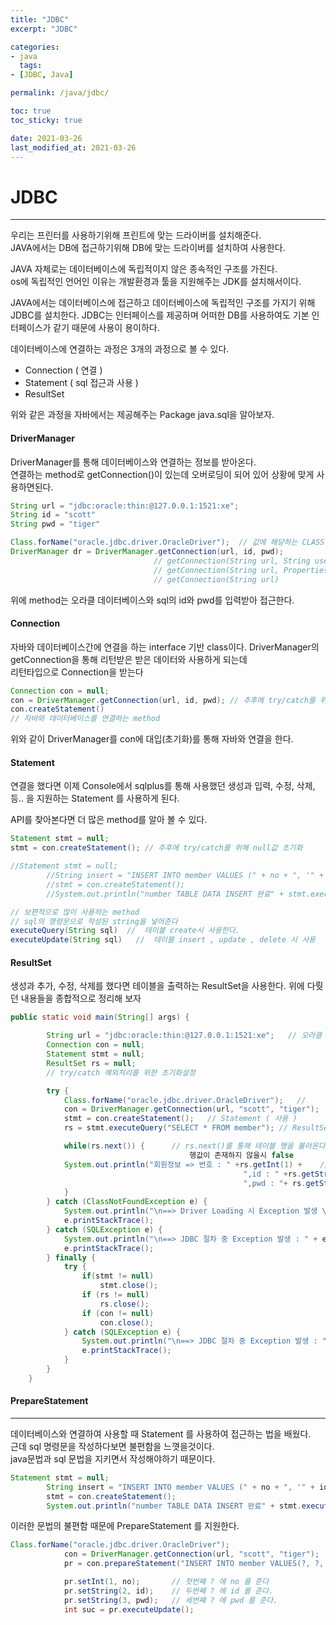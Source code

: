 ```yaml
---
title: "JDBC"
excerpt: "JDBC"

categories:
- java
  tags:
- [JDBC, Java]

permalink: /java/jdbc/

toc: true
toc_sticky: true

date: 2021-03-26
last_modified_at: 2021-03-26
---
```

# JDBC

---

우리는 프린터를 사용하기위해 프린트에 맞는 드라이버를 설치해준다.  
JAVA에서는 DB에 접근하기위해 DB에 맞는 드라이버를 설치하여 사용한다.

JAVA 자체로는 데이터베이스에 독립적이지 않은 종속적인 구조를 가진다.  
os에 독립적인 언어인 이유는 개발환경과 툴을 지원해주는 JDK를 설치해서이다.

JAVA에서는 데이터베이스에 접근하고 데이터베이스에 독립적인 구조를 가지기 위해 JDBC를 설치한다.
JDBC는 인터페이스를 제공하며 어떠한 DB를 사용하여도 기본 인터페이스가 같기 때문에 사용이 용이하다.

데이터베이스에 연결하는 과정은 3개의 과정으로 볼 수 있다.

- Connection ( 연결 )
- Statement ( sql 접근과 사용 )
- ResultSet

위와 같은 과정을 자바에서는 제공해주는 Package java.sql을 알아보자.

#### DriverManager

DriverManager를 통해 데이터베이스와 연결하는 정보를 받아온다.  
연결하는 method로 getConnection()이 있는데 오버로딩이 되어 있어 상황에 맞게 사용하면된다.

```java
String url = "jdbc:oracle:thin:@127.0.0.1:1521:xe";
String id = "scott"
String pwd = "tiger"

Class.forName("oracle.jdbc.driver.OracleDriver");  // 값에 해당하는 CLASS 객체를 생성한다.
DriverManager dr = DriverManager.getConnection(url, id, pwd);
                                // getConnection(String url, String user, String password)
                                // getConnection(String url, Properties info)
                                // getConnection(String url)
```

위에 method는 오라클 데이터베이스와 sql의 id와 pwd를 입력받아 접근한다.

#### Connection

자바와 데이터베이스간에 연결을 하는 interface 기반 class이다.
DriverManager의 getConnection을 통해 리턴받은 받은 데이터와 사용하게 되는데  
리턴타입으로 Connection을 받는다

```java
Connection con = null;
con = DriverManager.getConnection(url, id, pwd); // 추후에 try/catch를 위해 null값 초기화
con.createStatement()
// 자바와 데이터베이스를 연결하는 method

```

위와 같이 DriverManager를 con에 대입(초기화)를 통해 자바와 연결을 한다.

#### Statement

연결을 했다면 이제 Console에서 sqlplus를 통해 사용했던 생성과 입력, 수정, 삭제, 등.. 을 지원하는
Statement 를 사용하게 된다.

API를 찾아본다면 더 많은 method를 알아 볼 수 있다.

```java
Statement stmt = null;
stmt = con.createStatement(); // 추후에 try/catch를 위해 null값 초기화

//Statement stmt = null;
		//String insert = "INSERT INTO member VALUES (" + no + ", '" + id + "', '" + pwd + "')d";
		//stmt = con.createStatement();
		//System.out.println("number TABLE DATA INSERT 완료" + stmt.executeUpdate(insert));

// 보편적으로 많이 사용하는 method
// sql의 명령문으로 작성된 string을 넣어준다
executeQuery(String sql)  //  테이블 create시 사용한다.
executeUpdate(String sql)   //  테이블 insert , update , delete 시 사용
```

#### ResultSet

생성과 추가, 수정, 삭제를 했다면 테이블을 출력하는 ResultSet을 사용한다.
위에 다뤗던 내용들을 종합적으로 정리해 보자

```java
public static void main(String[] args) {

        String url = "jdbc:oracle:thin:@127.0.0.1:1521:xe";   // 오라클 데이터베이스의 주소
		Connection con = null;
		Statement stmt = null;
		ResultSet rs = null;
        // try/catch 예외처리를 위한 초기화설정

		try {
			Class.forName("oracle.jdbc.driver.OracleDriver");   //
			con = DriverManager.getConnection(url, "scott", "tiger");   // Connection ( 연결 )
			stmt = con.createStatement();   // Statement ( 사용 )
			rs = stmt.executeQuery("SELECT * FROM member"); // ResultSet ( 결과 출력 )

			while(rs.next()) {      // rs.next()를 통해 테이블 행을 불러온다.
			                            행값이 존재하지 않을시 false
			System.out.println("회원정보 => 번호 : " +rs.getInt(1) +    // get을 통해 해당 컬럼에                                                                    데이터를 불러옴
			                                        ",id : " +rs.getString(2) +
			                                        ",pwd : "+ rs.getString(3));
			}
		} catch (ClassNotFoundException e) {
			System.out.println("\n==> Driver Loading 시 Exception 발생 \n");
			e.printStackTrace();
		} catch (SQLException e) {
			System.out.println("\n==> JDBC 절차 중 Exception 발생 : " + e.getErrorCode());
			e.printStackTrace();
		} finally {
			try {
				if(stmt != null)
					stmt.close();
				if (rs != null)
					rs.close();
				if (con != null)
					con.close();
			} catch (SQLException e) {
				System.out.println("\n==> JDBC 절차 중 Exception 발생 : " + e.getErrorCode());
				e.printStackTrace();
			}
		}
	}
```

#### PrepareStatement

---

데이터베이스와 연결하여 사용할 때 Statement 를 사용하여 접근하는 법을 배웠다.  
근데 sql 명령문을 작성하다보면 불편함을 느꼇을것이다.  
java문법과 sql 문법을 지키면서 작성해야하기 때문이다.

```java
Statement stmt = null;
		String insert = "INSERT INTO member VALUES (" + no + ", '" + id + "', '" + pwd + "')d";
		stmt = con.createStatement();
		System.out.println("number TABLE DATA INSERT 완료" + stmt.executeUpdate(insert));
```

이러한 문법의 불편함 때문에 PrepareStatement 를 지원한다.

```java
Class.forName("oracle.jdbc.driver.OracleDriver");
			con = DriverManager.getConnection(url, "scott", "tiger");
			pr = con.prepareStatement("INSERT INTO member VALUES(?, ?, ?)"); // sql문법을 먼저 지정해준다.

			pr.setInt(1, no);       // 첫번째 ? 에 no 를 준다
			pr.setString(2, id);    // 두번째 ? 에 id 를 준다.
			pr.setString(3, pwd);   // 세번째 ? 에 pwd 를 준다.
			int suc = pr.executeUpdate();
```
